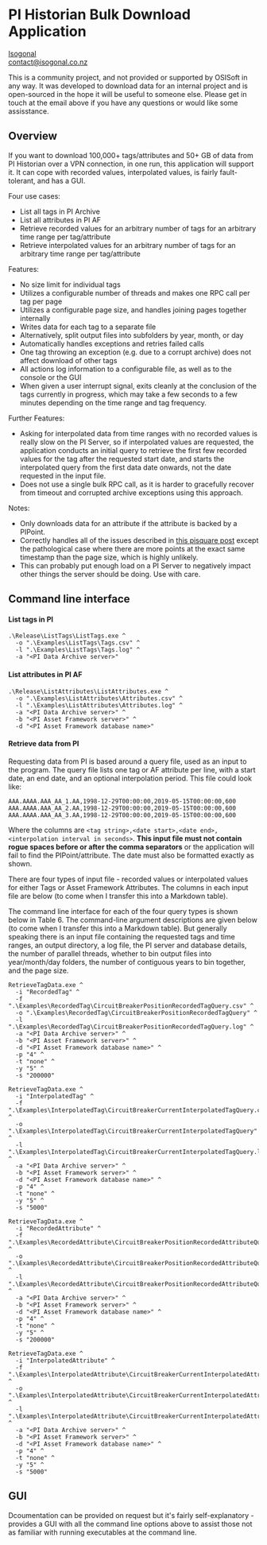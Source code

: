 # PI Historian Bulk Download Application #

[Isogonal](https://isogonal.co.nz)  
contact@isogonal.co.nz

This is a community project, and not provided or supported by OSISoft in any way. It was developed to download data for an internal project and is open-sourced in the hope it will be useful to someone else. Please get in touch at the email above if you have any questions or would like some assisstance.

## Overview

If you want to download 100,000+ tags/attributes and 50+ GB of data from PI Historian over a VPN connection, in one run, this application will support it. It can cope with recorded values, interpolated values, is fairly fault-tolerant, and has a GUI.

Four use cases:

* List all tags in PI Archive
* List all attributes in PI AF
* Retrieve recorded values for an arbitrary number of tags for an arbitrary time range per tag/attribute
* Retrieve interpolated values for an arbitrary number of tags for an arbitrary time range per tag/attribute

Features:

* No size limit for individual tags
* Utilizes a configurable number of threads and makes one RPC call per tag per page
* Utilizes a configurable page size, and handles joining pages together internally
* Writes data for each tag to a separate file
* Alternatively, split output files into subfolders by year, month, or day
* Automatically handles exceptions and retries failed calls
* One tag throwing an exception (e.g. due to a corrupt archive) does not affect download of other tags
* All actions log information to a configurable file, as well as to the console or the GUI
* When given a user interrupt signal, exits cleanly at the conclusion of the tags currently in progress, which may take a few seconds to a few minutes depending on the time range and tag frequency. 

Further Features:

* Asking for interpolated data from time ranges with no recorded values is really slow on the PI Server, so if interpolated values are requested, the application conducts an initial query to retrieve the first few recorded values for the tag after the requested start date, and starts the interpolated query from the first data date onwards, not the date requested in the input file.
* Does not use a single bulk RPC call, as it is harder to gracefully recover from timeout and corrupted archive exceptions using this approach.

Notes:

* Only downloads data for an attribute if the attribute is backed by a PIPoint.
* Correctly handles all of the issues described in [this pisquare post](https://pisquare.osisoft.com/thread/40099-deep-dive-explaining-custom-getlargerecordedvalues-as-a-workaround-to-arcmaxcollect) except the pathological case where there are more points at the exact same timestamp than the page size, which is highly unlikely.
* This can probably put enough load on a PI Server to negatively impact other things the server should be doing. Use with care. 

## Command line interface

#### List tags in PI

```
.\Release\ListTags\ListTags.exe ^
  -o ".\Examples\ListTags\Tags.csv" ^
  -l ".\Examples\ListTags\Tags.log" ^
  -a "<PI Data Archive server>"
```

#### List attributes in PI AF

```
.\Release\ListAttributes\ListAttributes.exe ^
  -o ".\Examples\ListAttributes\Attributes.csv" ^
  -l ".\Examples\ListAttributes\Attributes.log" ^
  -a "<PI Data Archive server>" ^
  -b "<PI Asset Framework server>" ^
  -d "<PI Asset Framework database name>"
```

#### Retrieve data from PI

Requesting data from PI is based around a query file, used as an input to the program. The query file lists one tag or AF attribute per line, with a start date, an end date, and an optional interpolation period. This file could look like:

```
AAA.AAAA.AAA_AA_1.AA,1998-12-29T00:00:00,2019-05-15T00:00:00,600
AAA.AAAA.AAA_AA_2.AA,1998-12-29T00:00:00,2019-05-15T00:00:00,600
AAA.AAAA.AAA_AA_3.AA,1998-12-29T00:00:00,2019-05-15T00:00:00,600
```

Where the columns are `<tag string>,<date start>,<date end>,<interpolation interval in seconds>`. **This input file must not contain rogue spaces before or after the comma separators** or the application will fail to find the PIPoint/attribute. The date must also be formatted exactly as shown.

There are four types of input file - recorded values or interpolated values for either Tags or Asset Framework Attributes. The columns in each input file are below (to come when I transfer this into a Markdown table).

The command line interface for each of the four query types is shown below in Table 6. The command-line argument descriptions are given below (to come when I transfer this into a Markdown table). But generally speaking there is an input file containing the requested tags and time ranges, an output directory, a log file, the PI server and database details, the number of parallel threads, whether to bin output files into year/month/day folders, the number of contiguous years to bin together, and the page size. 

```
RetrieveTagData.exe ^
  -i "RecordedTag" ^
  -f ".\Examples\RecordedTag\CircuitBreakerPositionRecordedTagQuery.csv" ^
  -o ".\Examples\RecordedTag\CircuitBreakerPositionRecordedTagQuery" ^
  -l ".\Examples\RecordedTag\CircuitBreakerPositionRecordedTagQuery.log" ^
  -a "<PI Data Archive server>" ^
  -b "<PI Asset Framework server>" ^
  -d "<PI Asset Framework database name>" ^
  -p "4" ^
  -t "none" ^
  -y "5" ^
  -s "200000"
```

```
RetrieveTagData.exe ^
  -i "InterpolatedTag" ^
  -f ".\Examples\InterpolatedTag\CircuitBreakerCurrentInterpolatedTagQuery.csv" ^
  -o ".\Examples\InterpolatedTag\CircuitBreakerCurrentInterpolatedTagQuery" ^
  -l ".\Examples\InterpolatedTag\CircuitBreakerCurrentInterpolatedTagQuery.log" ^
  -a "<PI Data Archive server>" ^
  -b "<PI Asset Framework server>" ^
  -d "<PI Asset Framework database name>" ^
  -p "4" ^
  -t "none" ^
  -y "5" ^
  -s "5000"
```

```
RetrieveTagData.exe ^
  -i "RecordedAttribute" ^
  -f ".\Examples\RecordedAttribute\CircuitBreakerPositionRecordedAttributeQuery.csv" ^
  -o ".\Examples\RecordedAttribute\CircuitBreakerPositionRecordedAttributeQuery" ^
  -l ".\Examples\RecordedAttribute\CircuitBreakerPositionRecordedAttributeQuery.log" ^
  -a "<PI Data Archive server>" ^
  -b "<PI Asset Framework server>" ^
  -d "<PI Asset Framework database name>" ^
  -p "4" ^
  -t "none" ^
  -y "5" ^
  -s "200000"
```  

```
RetrieveTagData.exe ^
  -i "InterpolatedAttribute" ^
  -f ".\Examples\InterpolatedAttribute\CircuitBreakerCurrentInterpolatedAttributeQuery.csv" ^
  -o ".\Examples\InterpolatedAttribute\CircuitBreakerCurrentInterpolatedAttributeQuery" ^
  -l ".\Examples\InterpolatedAttribute\CircuitBreakerCurrentInterpolatedAttributeQuery.log" ^
  -a "<PI Data Archive server>" ^
  -b "<PI Asset Framework server>" ^
  -d "<PI Asset Framework database name>" ^
  -p "4" ^
  -t "none" ^
  -y "5" ^
  -s "5000"
```

## GUI

Dcoumentation can be provided on request but it's fairly self-explanatory - provides a GUI with all the command line options above to assist those not as familiar with running executables at the command line.
